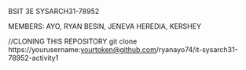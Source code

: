 BSIT 3E SYSARCH31-78952

MEMBERS:
AYO, RYAN
BESIN, JENEVA
HEREDIA, KERSHEY

//CLONING THIS REPOSITORY
git clone https://yourusername:yourtoken@github.com/ryanayo74/it-sysarch31-78952-activity1




